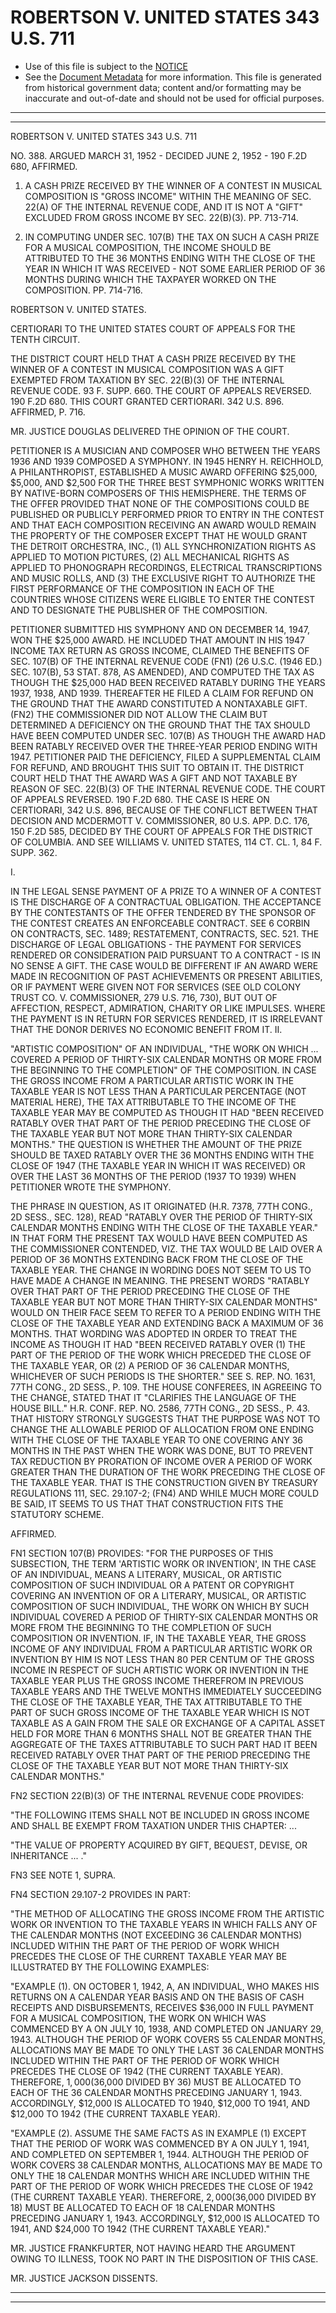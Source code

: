 ---
---

# ROBERTSON V. UNITED STATES 343 U.S. 711

* Use of this file is subject to the [NOTICE](https://github.com/publicdocs/notice/blob/master/NOTICE)
* See the [Document Metadata](../../../) for more information.
  This file is generated from historical government data; content and/or formatting may be inaccurate and out-of-date and should not be used for official purposes.

----------
----------

ROBERTSON V. UNITED STATES 343 U.S. 711

NO. 388.  ARGUED MARCH 31, 1952 - DECIDED JUNE 2, 1952 - 190 F.2D 680, AFFIRMED.

1.  A CASH PRIZE RECEIVED BY THE WINNER OF A CONTEST IN MUSICAL COMPOSITION IS "GROSS INCOME" WITHIN THE MEANING OF SEC. 22(A) OF THE INTERNAL REVENUE CODE, AND IT IS NOT A "GIFT" EXCLUDED FROM GROSS INCOME BY SEC. 22(B)(3).  PP. 713-714.

2.  IN COMPUTING UNDER SEC. 107(B) THE TAX ON SUCH A CASH PRIZE FOR A MUSICAL COMPOSITION, THE INCOME SHOULD BE ATTRIBUTED TO THE 36 MONTHS ENDING WITH THE CLOSE OF THE YEAR IN WHICH IT WAS RECEIVED - NOT SOME EARLIER PERIOD OF 36 MONTHS DURING WHICH THE TAXPAYER WORKED ON THE COMPOSITION.  PP. 714-716.

ROBERTSON V. UNITED STATES.

CERTIORARI TO THE UNITED STATES COURT OF APPEALS FOR THE TENTH CIRCUIT.

THE DISTRICT COURT HELD THAT A CASH PRIZE RECEIVED BY THE WINNER OF A CONTEST IN MUSICAL COMPOSITION WAS A GIFT EXEMPTED FROM TAXATION BY SEC. 22(B)(3) OF THE INTERNAL REVENUE CODE.  93 F. SUPP. 660.  THE COURT OF APPEALS REVERSED.  190 F.2D 680.  THIS COURT GRANTED CERTIORARI.  342 U.S. 896.  AFFIRMED, P. 716.

MR. JUSTICE DOUGLAS DELIVERED THE OPINION OF THE COURT.

PETITIONER IS A MUSICIAN AND COMPOSER WHO BETWEEN THE YEARS 1936 AND 1939 COMPOSED A SYMPHONY.  IN 1945 HENRY H. REICHHOLD, A PHILANTHROPIST, ESTABLISHED A MUSIC AWARD OFFERING $25,000, $5,000, AND $2,500 FOR THE THREE BEST SYMPHONIC WORKS WRITTEN BY NATIVE-BORN COMPOSERS OF THIS HEMISPHERE.  THE TERMS OF THE OFFER PROVIDED THAT NONE OF THE COMPOSITIONS COULD BE PUBLISHED OR PUBLICLY PERFORMED PRIOR TO ENTRY IN THE CONTEST AND THAT EACH COMPOSITION RECEIVING AN AWARD WOULD REMAIN THE PROPERTY OF THE COMPOSER EXCEPT THAT HE WOULD GRANT THE DETROIT ORCHESTRA, INC., (1) ALL SYNCHRONIZATION RIGHTS AS APPLIED TO MOTION PICTURES, (2) ALL MECHANICAL RIGHTS AS APPLIED TO PHONOGRAPH RECORDINGS, ELECTRICAL TRANSCRIPTIONS AND MUSIC ROLLS, AND (3) THE EXCLUSIVE RIGHT TO AUTHORIZE THE FIRST PERFORMANCE OF THE COMPOSITION IN EACH OF THE COUNTRIES WHOSE CITIZENS WERE ELIGIBLE TO ENTER THE CONTEST AND TO DESIGNATE THE PUBLISHER OF THE COMPOSITION.

PETITIONER SUBMITTED HIS SYMPHONY AND ON DECEMBER 14, 1947, WON THE $25,000 AWARD.  HE INCLUDED THAT AMOUNT IN HIS 1947 INCOME TAX RETURN AS GROSS INCOME, CLAIMED THE BENEFITS OF SEC. 107(B) OF THE INTERNAL REVENUE CODE (FN1) (26 U.S.C. (1946 ED.)  SEC.  107(B), 53 STAT. 878, AS AMENDED), AND COMPUTED THE TAX AS THOUGH THE $25,000 HAD BEEN RECEIVED RATABLY DURING THE YEARS 1937, 1938, AND 1939.  THEREAFTER HE FILED A CLAIM FOR REFUND ON THE GROUND THAT THE AWARD CONSTITUTED A NONTAXABLE GIFT.  (FN2)  THE COMMISSIONER DID NOT ALLOW THE CLAIM BUT DETERMINED A DEFICIENCY ON THE GROUND THAT THE TAX SHOULD HAVE BEEN COMPUTED UNDER SEC. 107(B) AS THOUGH THE AWARD HAD BEEN RATABLY RECEIVED OVER THE THREE-YEAR PERIOD ENDING WITH 1947.  PETITIONER PAID THE DEFICIENCY, FILED A SUPPLEMENTAL CLAIM FOR REFUND, AND BROUGHT THIS SUIT TO OBTAIN IT.  THE DISTRICT COURT HELD THAT THE AWARD WAS A GIFT AND NOT TAXABLE BY REASON OF SEC. 22(B)(3) OF THE INTERNAL REVENUE CODE.  THE COURT OF APPEALS REVERSED.  190 F.2D 680.  THE CASE IS HERE ON CERTIORARI, 342 U.S. 896, BECAUSE OF THE CONFLICT BETWEEN THAT DECISION AND MCDERMOTT V. COMMISSIONER, 80 U.S. APP. D.C. 176, 150 F.2D 585, DECIDED BY THE COURT OF APPEALS FOR THE DISTRICT OF COLUMBIA.  AND SEE WILLIAMS V. UNITED STATES, 114 CT. CL. 1, 84 F. SUPP. 362.

I.

IN THE LEGAL SENSE PAYMENT OF A PRIZE TO A WINNER OF A CONTEST IS THE DISCHARGE OF A CONTRACTUAL OBLIGATION.  THE ACCEPTANCE BY THE CONTESTANTS OF THE OFFER TENDERED BY THE SPONSOR OF THE CONTEST CREATES AN ENFORCEABLE CONTRACT.  SEE 6 CORBIN ON CONTRACTS, SEC. 1489; RESTATEMENT, CONTRACTS, SEC. 521.  THE DISCHARGE OF LEGAL OBLIGATIONS - THE PAYMENT FOR SERVICES RENDERED OR CONSIDERATION PAID PURSUANT TO A CONTRACT - IS IN NO SENSE A GIFT.  THE CASE WOULD BE DIFFERENT IF AN AWARD WERE MADE IN RECOGNITION OF PAST ACHIEVEMENTS OR PRESENT ABILITIES, OR IF PAYMENT WERE GIVEN NOT FOR SERVICES (SEE OLD COLONY TRUST CO. V. COMMISSIONER, 279 U.S. 716, 730), BUT OUT OF AFFECTION, RESPECT, ADMIRATION, CHARITY OR LIKE IMPULSES.  WHERE THE PAYMENT IS IN RETURN FOR SERVICES RENDERED, IT IS IRRELEVANT THAT THE DONOR DERIVES NO ECONOMIC BENEFIT FROM IT. II.

"ARTISTIC COMPOSITION" OF AN INDIVIDUAL, "THE WORK ON WHICH  ... COVERED A PERIOD OF THIRTY-SIX CALENDAR MONTHS OR MORE FROM THE BEGINNING TO THE COMPLETION" OF THE COMPOSITION.  IN CASE THE GROSS INCOME FROM A PARTICULAR ARTISTIC WORK IN THE TAXABLE YEAR IS NOT LESS THAN A PARTICULAR PERCENTAGE (NOT MATERIAL HERE), THE TAX ATTRIBUTABLE TO THE INCOME OF THE TAXABLE YEAR MAY BE COMPUTED AS THOUGH IT HAD "BEEN RECEIVED RATABLY OVER THAT PART OF THE PERIOD PRECEDING THE CLOSE OF THE TAXABLE YEAR BUT NOT MORE THAN THIRTY-SIX CALENDAR MONTHS."  THE QUESTION IS WHETHER THE AMOUNT OF THE PRIZE SHOULD BE TAXED RATABLY OVER THE 36 MONTHS ENDING WITH THE CLOSE OF 1947 (THE TAXABLE YEAR IN WHICH IT WAS RECEIVED) OR OVER THE LAST 36 MONTHS OF THE PERIOD (1937 TO 1939) WHEN PETITIONER WROTE THE SYMPHONY.

THE PHRASE IN QUESTION, AS IT ORIGINATED (H.R. 7378, 77TH CONG., 2D SESS., SEC. 128), READ "RATABLY OVER THE PERIOD OF THIRTY-SIX CALENDAR MONTHS ENDING WITH THE CLOSE OF THE TAXABLE YEAR."  IN THAT FORM THE PRESENT TAX WOULD HAVE BEEN COMPUTED AS THE COMMISSIONER CONTENDED, VIZ. THE TAX WOULD BE LAID OVER A PERIOD OF 36 MONTHS EXTENDING BACK FROM THE CLOSE OF THE TAXABLE YEAR.  THE CHANGE IN WORDING DOES NOT SEEM TO US TO HAVE MADE A CHANGE IN MEANING.  THE PRESENT WORDS "RATABLY OVER THAT PART OF THE PERIOD PRECEDING THE CLOSE OF THE TAXABLE YEAR BUT NOT MORE THAN THIRTY-SIX CALENDAR MONTHS" WOULD ON THEIR FACE SEEM TO REFER TO A PERIOD ENDING WITH THE CLOSE OF THE TAXABLE YEAR AND EXTENDING BACK A MAXIMUM OF 36 MONTHS.  THAT WORDING WAS ADOPTED IN ORDER TO TREAT THE INCOME AS THOUGH IT HAD "BEEN RECEIVED RATABLY OVER (1) THE PART OF THE PERIOD OF THE WORK WHICH PRECEDED THE CLOSE OF THE TAXABLE YEAR, OR (2) A PERIOD OF 36 CALENDAR MONTHS, WHICHEVER OF SUCH PERIODS IS THE SHORTER."  SEE S. REP. NO. 1631, 77TH CONG., 2D SESS., P. 109.  THE HOUSE CONFEREES, IN AGREEING TO THE CHANGE, STATED THAT IT "CLARIFIES THE LANGUAGE OF THE HOUSE BILL."  H.R. CONF. REP. NO. 2586, 77TH CONG., 2D SESS., P. 43.  THAT HISTORY STRONGLY SUGGESTS THAT THE PURPOSE WAS NOT TO CHANGE THE ALLOWABLE PERIOD OF ALLOCATION FROM ONE ENDING WITH THE CLOSE OF THE TAXABLE YEAR TO ONE COVERING ANY 36 MONTHS IN THE PAST WHEN THE WORK WAS DONE, BUT TO PREVENT TAX REDUCTION BY PRORATION OF INCOME OVER A PERIOD OF WORK GREATER THAN THE DURATION OF THE WORK PRECEDING THE CLOSE OF THE TAXABLE YEAR.  THAT IS THE CONSTRUCTION GIVEN BY TREASURY REGULATIONS 111, SEC. 29.107-2; (FN4) AND WHILE MUCH MORE COULD BE SAID, IT SEEMS TO US THAT THAT CONSTRUCTION FITS THE STATUTORY SCHEME.

AFFIRMED.

FN1  SECTION 107(B) PROVIDES:  "FOR THE PURPOSES OF THIS SUBSECTION, THE TERM 'ARTISTIC WORK OR INVENTION', IN THE CASE OF AN INDIVIDUAL, MEANS A LITERARY, MUSICAL, OR ARTISTIC COMPOSITION OF SUCH INDIVIDUAL OR A PATENT OR COPYRIGHT COVERING AN INVENTION OF OR A LITERARY, MUSICAL, OR ARTISTIC COMPOSITION OF SUCH INDIVIDUAL, THE WORK ON WHICH BY SUCH INDIVIDUAL COVERED A PERIOD OF THIRTY-SIX CALENDAR MONTHS OR MORE FROM THE BEGINNING TO THE COMPLETION OF SUCH COMPOSITION OR INVENTION.  IF, IN THE TAXABLE YEAR, THE GROSS INCOME OF ANY INDIVIDUAL FROM A PARTICULAR ARTISTIC WORK OR INVENTION BY HIM IS NOT LESS THAN 80 PER CENTUM OF THE GROSS INCOME IN RESPECT OF SUCH ARTISTIC WORK OR INVENTION IN THE TAXABLE YEAR PLUS THE GROSS INCOME THEREFROM IN PREVIOUS TAXABLE YEARS AND THE TWELVE MONTHS IMMEDIATELY SUCCEEDING THE CLOSE OF THE TAXABLE YEAR, THE TAX ATTRIBUTABLE TO THE PART OF SUCH GROSS INCOME OF THE TAXABLE YEAR WHICH IS NOT TAXABLE AS A GAIN FROM THE SALE OR EXCHANGE OF A CAPITAL ASSET HELD FOR MORE THAN 6 MONTHS SHALL NOT BE GREATER THAN THE AGGREGATE OF THE TAXES ATTRIBUTABLE TO SUCH PART HAD IT BEEN RECEIVED RATABLY OVER THAT PART OF THE PERIOD PRECEDING THE CLOSE OF THE TAXABLE YEAR BUT NOT MORE THAN THIRTY-SIX CALENDAR MONTHS."

FN2  SECTION 22(B)(3) OF THE INTERNAL REVENUE CODE PROVIDES:

"THE FOLLOWING ITEMS SHALL NOT BE INCLUDED IN GROSS INCOME AND SHALL BE EXEMPT FROM TAXATION UNDER THIS CHAPTER:  ...

"THE VALUE OF PROPERTY ACQUIRED BY GIFT, BEQUEST, DEVISE, OR INHERITANCE  ...  ."

FN3  SEE NOTE 1, SUPRA.

FN4  SECTION 29.107-2 PROVIDES IN PART:

"THE METHOD OF ALLOCATING THE GROSS INCOME FROM THE ARTISTIC WORK OR INVENTION TO THE TAXABLE YEARS IN WHICH FALLS ANY OF THE CALENDAR MONTHS (NOT EXCEEDING 36 CALENDAR MONTHS) INCLUDED WITHIN THE PART OF THE PERIOD OF WORK WHICH PRECEDES THE CLOSE OF THE CURRENT TAXABLE YEAR MAY BE ILLUSTRATED BY THE FOLLOWING EXAMPLES:

"EXAMPLE (1).  ON OCTOBER 1, 1942, A, AN INDIVIDUAL, WHO MAKES HIS RETURNS ON A CALENDAR YEAR BASIS AND ON THE BASIS OF CASH RECEIPTS AND DISBURSEMENTS, RECEIVES $36,000 IN FULL PAYMENT FOR A MUSICAL COMPOSITION, THE WORK ON WHICH WAS COMMENCED BY A ON JULY 10, 1938, AND COMPLETED ON JANUARY 29, 1943.  ALTHOUGH THE PERIOD OF WORK COVERS 55 CALENDAR MONTHS, ALLOCATIONS MAY BE MADE TO ONLY THE LAST 36 CALENDAR MONTHS INCLUDED WITHIN THE PART OF THE PERIOD OF WORK WHICH PRECEDES THE CLOSE OF 1942 (THE CURRENT TAXABLE YEAR).  THEREFORE, $1,000 ($36,000 DIVIDED BY 36) MUST BE ALLOCATED TO EACH OF THE 36 CALENDAR MONTHS PRECEDING JANUARY 1, 1943.  ACCORDINGLY, $12,000 IS ALLOCATED TO 1940, $12,000 TO 1941, AND $12,000 TO 1942 (THE CURRENT TAXABLE YEAR).

"EXAMPLE (2).  ASSUME THE SAME FACTS AS IN EXAMPLE (1) EXCEPT THAT THE PERIOD OF WORK WAS COMMENCED BY A ON JULY 1, 1941, AND COMPLETED ON SEPTEMBER 1, 1944.  ALTHOUGH THE PERIOD OF WORK COVERS 38 CALENDAR MONTHS, ALLOCATIONS MAY BE MADE TO ONLY THE 18 CALENDAR MONTHS WHICH ARE INCLUDED WITHIN THE PART OF THE PERIOD OF WORK WHICH PRECEDES THE CLOSE OF 1942 (THE CURRENT TAXABLE YEAR).  THEREFORE, $2,000 ($36,000 DIVIDED BY 18) MUST BE ALLOCATED TO EACH OF 18 CALENDAR MONTHS PRECEDING JANUARY 1, 1943.  ACCORDINGLY, $12,000 IS ALLOCATED TO 1941, AND $24,000 TO 1942 (THE CURRENT TAXABLE YEAR)."

MR. JUSTICE FRANKFURTER, NOT HAVING HEARD THE ARGUMENT OWING TO ILLNESS, TOOK NO PART IN THE DISPOSITION OF THIS CASE.

MR. JUSTICE JACKSON DISSENTS.


----------
----------

